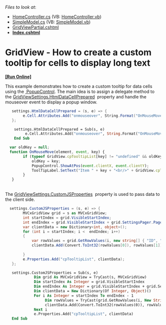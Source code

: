 <!-- default file list -->
*Files to look at*:

* [HomeController.cs](./CS/GridViewTooltip/Controllers/HomeController.cs) (VB: [HomeController.vb](./VB/GridViewTooltip/Controllers/HomeController.vb))
* [SimpleModel.cs](./CS/GridViewTooltip/Models/SimpleModel.cs) (VB: [SimpleModel.vb](./VB/GridViewTooltip/Models/SimpleModel.vb))
* [GridViewPartial.cshtml](./CS/GridViewTooltip/Views/Home/GridViewPartial.cshtml)
* **[Index.cshtml](./CS/GridViewTooltip/Views/Home/Index.cshtml)**
<!-- default file list end -->
# GridView - How to create a custom tooltip for cells to display long text 
<!-- run online -->
**[[Run Online]](https://codecentral.devexpress.com/t342270)**
<!-- run online end -->


<p>This example demonstrates how to create a custom tooltip for data cells using the <a href="https://documentation.devexpress.com/#AspNet/CustomDocument9006"> PopupControl</a>. The main idea is to assign a delegate method to the <a href="https://documentation.devexpress.com/#AspNet/DevExpressWebMvcGridViewSettings_HtmlDataCellPreparedtopic">GridViewSettings.HtmlDataCellPrepared</a>  property and handle the mouseover event to display a popup window.</p>


```cs
   settings.HtmlDataCellPrepared = (s, e) => {
        e.Cell.Attributes.Add("onmouseover", String.Format("OnMouseMove(this, event, '{0}');", e.KeyValue));
   };
```




```vb
    settings.HtmlDataCellPrepared = Sub(s, e)
         e.Cell.Attributes.Add("onmouseover", String.Format("OnMouseMove(this, event, '{0}');", e.KeyValue))
    End Sub
```




```js
  var oldKey = null;
  function OnMouseMove(element, event, key) {
        if (typeof GridView.cpTooltipList[key] != "undefined" && oldKey != key) {
            oldKey = key;
            PopupControl.ShowAtPos(event.clientX, event.clientY);
            ToolTipLabel.SetText("Item " + key + "<br/>" + GridView.cpTooltipList[key]);
        }   
   }
```


<p><br>The <a href="https://documentation.devexpress.com/#AspNet/DevExpressWebMvcGridViewSettings_CustomJSPropertiestopic">GridViewSettings.CustomJSProperties</a>  property is used to pass data to the client side. </p>


```cs
  settings.CustomJSProperties = (s, e) => {
        MVCxGridView grid = s as MVCxGridView;
        int startIndex = grid.VisibleStartIndex;
        int endIndex = grid.VisibleStartIndex + grid.SettingsPager.PageSize;
        var clientData = new Dictionary<int, object>();
        for (int i = startIndex; i <  endIndex; i++)
        {
            var rowValues = grid.GetRowValues(i, new string[] { "ID", "Description" }) as object[];
            clientData.Add(Convert.ToInt32(rowValues[0]), rowValues[1]);
         
        }                
        e.Properties.Add("cpTooltipList", clientData);
   };
```




```vb
   settings.CustomJSProperties = Sub(s, e)
             Dim grid As MVCxGridView = TryCast(s, MVCxGridView)
             Dim startIndex As Integer = grid.VisibleStartIndex
             Dim endIndex As Integer = grid.VisibleStartIndex + grid.SettingsPager.PageSize
             Dim clientData = New Dictionary(Of Integer, Object)()
             For i As Integer = startIndex To endIndex - 1
                  Dim rowValues = TryCast(grid.GetRowValues(i, New String() {"ID", "Description"}), Object())
                  clientData.Add(Convert.ToInt32(rowValues(0)), rowValues(1))
             Next i
             e.Properties.Add("cpTooltipList", clientData)
   End Sub
```



<br/>


